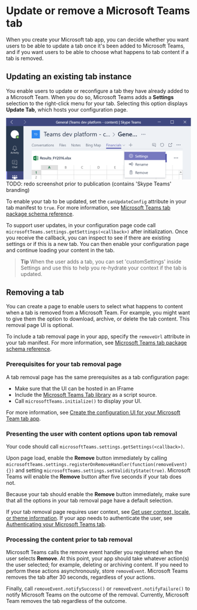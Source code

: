 ﻿# Update or remove a Microsoft Teams tab

When you create your Microsoft tab app, you can decide whether you want users to be able to update a tab once it's been added to Microsoft Teams, and if you want users to be able to choose what happens to tab content if a tab is removed.

## Updating an existing tab instance

You enable users to update or reconfigure a tab they have already added to a Microsoft Team. When you do so, Microsoft Teams adds a **Settings** selection to the right-click menu for your tab. Selecting this option displays **Update Tab**, which hosts your configuration page.

!["Screenshot of a tab with the right-click menu open to show the Settings menu option."](../images/tab_settings.png)
TODO: redo screenshot prior to publication (contains 'Skype Teams' branding)

To enable your tab to be updated, set the ```canUpdateConfig``` attribute in your tab manifest to ```true```. For more information, see [Microsoft Teams tab package schema reference](../tab-schema.md).

To support user updates, in your configuration page code call ```microsoftTeams.settings.getSettings(<callback>)``` after initialization. Once you receive the callback, you can inspect to see if there are existing settings or if this is a new tab.  You can then enable your configuration page and continue loading your content in the tab. 

> **Tip** When the user adds a tab, you can set 'customSettings' inside Settings and use this to help you re-hydrate your context if the tab is updated.

## Removing a tab

You can create a page to enable users to select what happens to content when a tab is removed from a Microsoft Team. For example, you might want to give them the option to download, archive, or delete the tab content. This removal page UI is optional.

To include a tab removal page in your app, specify the ```removeUrl``` attribute in your tab manifest. For more information, see [Microsoft Teams tab package schema reference](../tab_schema.md).

### Prerequisites for your tab removal page 

A tab removal page has the same prerequisites as a tab configuration page:
 
* Make sure that the UI can be hosted in an IFrame
* Include the [Microsoft Teams Tab library](https://teamspacewusprodms.blob.core.windows.net/tabframework/0.2/MicrosoftTeams.js) as a script source.
* Call ```microsoftTeams.initialize()``` to display your UI.

For more information, see [Create the configuration UI for your Microsoft Team tab app](../createtabconfigui.md).

### Presenting the user with content options upon tab removal

Your code should call ```microsoftTeams.settings.getSettings(<callback>)```.

<!--
Call microsoftTeams.settings.getSettings(<callback>).  Once you receive the callback, you can use these settings to determine the tab content that is being removed.
	Note that when a tab is added, you can set 'customSettings' inside Settings and use this to help you re-hydrate your context when the tab is removed.  This is a string, but you can of course store multiple settings here by serializing or 'stringifying' an object.
-->

Upon page load, enable the **Remove** button immediately by calling ```microsoftTeams.settings.registerOnRemoveHandler(function(removeEvent){})``` and setting ```microsoftTeams.settings.setValidityState(true)```. Microsoft Teams will enable the **Remove** button after five seconds if your tab does not.

Because your tab should enable the **Remove** button immediately, make sure that all the options in your tab removal page have a default selection. 

If your tab removal page requires user context, see [Get user context, locale, or theme information](../getusercontext.md). If your app needs to authenticate the user, see [Authenticating your Microsoft Teams tab](../auth.md).

### Processing the content prior to tab removal

Microsoft Teams calls the remove event handler you registered when the user selects **Remove**. At this point, your app should take whatever action(s) the user selected; for example, deleting or archiving content. If you need to perform these actions asynchronously, store ```removeEvent```. Microsoft Teams removes the tab after 30 seconds, regardless of your actions.

Finally, call ```removeEvent.notifySuccess()``` or ```removeEvent.notifyFailure()``` to notify Microsoft Teams on the outcome of the removal. Currently, Microsoft Team removes the tab regardless of the outcome.




	
